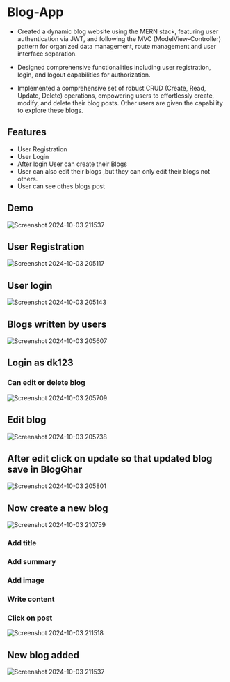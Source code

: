 # Blog-App

- Created a dynamic blog website using the MERN stack, featuring user authentication via JWT, and following the MVC (ModelView-Controller) pattern for organized data management, route management and user interface separation.

- Designed comprehensive functionalities including user registration, login, and logout capabilities for authorization.

- Implemented a comprehensive set of robust CRUD (Create, Read, Update, Delete) operations, empowering users to effortlessly create, modify, and delete their blog posts. Other users are given the capability to explore these blogs.

## Features

- User Registration
- User Login
- After login User can create their Blogs
- User can also edit their blogs ,but they can only edit their blogs not others.
- User can see othes blogs post
## Demo

![Screenshot 2024-10-03 211537](https://github.com/user-attachments/assets/d3a88f97-a4c5-4304-b929-199051decc97)
## User Registration

![Screenshot 2024-10-03 205117](https://github.com/user-attachments/assets/cfe5efa3-a120-46e0-91c5-0779696d4949)
## User login

![Screenshot 2024-10-03 205143](https://github.com/user-attachments/assets/465ffa48-62ef-49e2-a75e-c8c6ea3eb56f)

## Blogs written by users
![Screenshot 2024-10-03 205607](https://github.com/user-attachments/assets/9b65126b-5376-4b49-a925-709fb4c8c48f)

## Login as dk123
### Can edit or delete blog
![Screenshot 2024-10-03 205709](https://github.com/user-attachments/assets/770e23ee-2a6b-401d-ae31-0f2b2b0e7064)

## Edit blog
![Screenshot 2024-10-03 205738](https://github.com/user-attachments/assets/6aad516c-2a82-4a13-8f53-13b2a43505b5)

## After edit click on update so that updated blog save in BlogGhar
![Screenshot 2024-10-03 205801](https://github.com/user-attachments/assets/ad74ae70-9536-45cb-bce9-158452a7cb5d)
## Now create a new blog
![Screenshot 2024-10-03 210759](https://github.com/user-attachments/assets/e183ca2b-63cc-450b-b26e-da99c56b46fb)
### Add title
### Add summary
### Add image
### Write content
### Click on post
![Screenshot 2024-10-03 211518](https://github.com/user-attachments/assets/0b7f5b71-af85-4234-ae0a-0562b75fe9a3)

## New blog added
![Screenshot 2024-10-03 211537](https://github.com/user-attachments/assets/974c50ad-f0dc-4eeb-b7b6-c435ba627afb)
